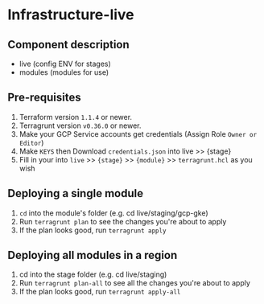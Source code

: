 # Infrastructure-live
## Component description
- live (config ENV for stages)
- modules (modules for use)

## Pre-requisites
1. Terraform version `1.1.4` or newer.
2. Terragrunt version `v0.36.0` or newer.
3. Make your GCP Service accounts get credentials (Assign Role `Owner or Editor`)
4. Make `KEYS` then Download `credentials.json` into live >> {stage}
5. Fill in your into `live` >> `{stage}` >> `{module}` >> `terragrunt.hcl` as you wish

## Deploying a single module
1. `cd` into the module's folder (e.g. cd live/staging/gcp-gke)
2. Run `terragrunt plan` to see the changes you're about to apply
3. If the plan looks good, run `terragrunt apply`

## Deploying all modules in a region
1. cd into the stage folder (e.g. cd live/staging)
2. Run `terragrunt plan-all` to see all the changes you're about to apply
3. If the plan looks good, run `terragrunt apply-all`
